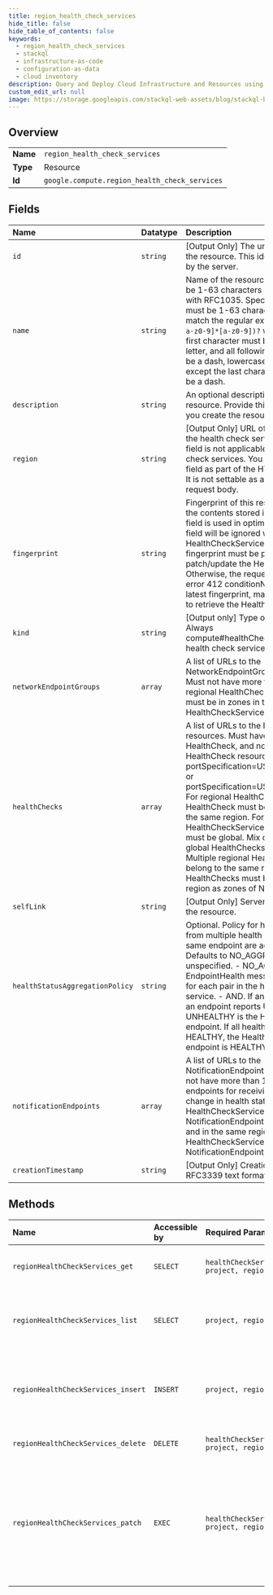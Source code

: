 ```yaml
---
title: region_health_check_services
hide_title: false
hide_table_of_contents: false
keywords:
  - region_health_check_services
  - stackql
  - infrastructure-as-code
  - configuration-as-data
  - cloud inventory
description: Query and Deploy Cloud Infrastructure and Resources using SQL
custom_edit_url: null
image: https://storage.googleapis.com/stackql-web-assets/blog/stackql-blog-post-featured-image.png
---
```

  
    

## Overview
<table><tbody>
<tr><td><b>Name</b></td><td><code>region_health_check_services</code></td></tr>
<tr><td><b>Type</b></td><td>Resource</td></tr>
<tr><td><b>Id</b></td><td><code>google.compute.region_health_check_services</code></td></tr>
</tbody></table>

## Fields
| Name | Datatype | Description |
|:-----|:---------|:------------|
| `id` | `string` | [Output Only] The unique identifier for the resource. This identifier is defined by the server. |
| `name` | `string` | Name of the resource. The name must be 1-63 characters long, and comply with RFC1035. Specifically, the name must be 1-63 characters long and match the regular expression `[a-z]([-a-z0-9]*[a-z0-9])?` which means the first character must be a lowercase letter, and all following characters must be a dash, lowercase letter, or digit, except the last character, which cannot be a dash. |
| `description` | `string` | An optional description of this resource. Provide this property when you create the resource. |
| `region` | `string` | [Output Only] URL of the region where the health check service resides. This field is not applicable to global health check services. You must specify this field as part of the HTTP request URL. It is not settable as a field in the request body. |
| `fingerprint` | `string` | Fingerprint of this resource. A hash of the contents stored in this object. This field is used in optimistic locking. This field will be ignored when inserting a HealthCheckService. An up-to-date fingerprint must be provided in order to patch/update the HealthCheckService; Otherwise, the request will fail with error 412 conditionNotMet. To see the latest fingerprint, make a get() request to retrieve the HealthCheckService. |
| `kind` | `string` | [Output only] Type of the resource. Always compute#healthCheckServicefor health check services. |
| `networkEndpointGroups` | `array` | A list of URLs to the NetworkEndpointGroup resources. Must not have more than 100. For regional HealthCheckService, NEGs must be in zones in the region of the HealthCheckService. |
| `healthChecks` | `array` | A list of URLs to the HealthCheck resources. Must have at least one HealthCheck, and not more than 10. HealthCheck resources must have portSpecification=USE_SERVING_PORT or portSpecification=USE_FIXED_PORT. For regional HealthCheckService, the HealthCheck must be regional and in the same region. For global HealthCheckService, HealthCheck must be global. Mix of regional and global HealthChecks is not supported. Multiple regional HealthChecks must belong to the same region. Regional HealthChecks must belong to the same region as zones of NEGs. |
| `selfLink` | `string` | [Output Only] Server-defined URL for the resource. |
| `healthStatusAggregationPolicy` | `string` | Optional. Policy for how the results from multiple health checks for the same endpoint are aggregated. Defaults to NO_AGGREGATION if unspecified. - NO_AGGREGATION. An EndpointHealth message is returned for each pair in the health check service. - AND. If any health check of an endpoint reports UNHEALTHY, then UNHEALTHY is the HealthState of the endpoint. If all health checks report HEALTHY, the HealthState of the endpoint is HEALTHY. . |
| `notificationEndpoints` | `array` | A list of URLs to the NotificationEndpoint resources. Must not have more than 10. A list of endpoints for receiving notifications of change in health status. For regional HealthCheckService, NotificationEndpoint must be regional and in the same region. For global HealthCheckService, NotificationEndpoint must be global. |
| `creationTimestamp` | `string` | [Output Only] Creation timestamp in RFC3339 text format. |
## Methods
| Name | Accessible by | Required Params | Description |
|:-----|:--------------|:----------------|:------------|
| `regionHealthCheckServices_get` | `SELECT` | `healthCheckService, project, region` | Returns the specified regional HealthCheckService resource. |
| `regionHealthCheckServices_list` | `SELECT` | `project, region` | Lists all the HealthCheckService resources that have been configured for the specified project in the given region. |
| `regionHealthCheckServices_insert` | `INSERT` | `project, region` | Creates a regional HealthCheckService resource in the specified project and region using the data included in the request. |
| `regionHealthCheckServices_delete` | `DELETE` | `healthCheckService, project, region` | Deletes the specified regional HealthCheckService. |
| `regionHealthCheckServices_patch` | `EXEC` | `healthCheckService, project, region` | Updates the specified regional HealthCheckService resource with the data included in the request. This method supports PATCH semantics and uses the JSON merge patch format and processing rules. |
